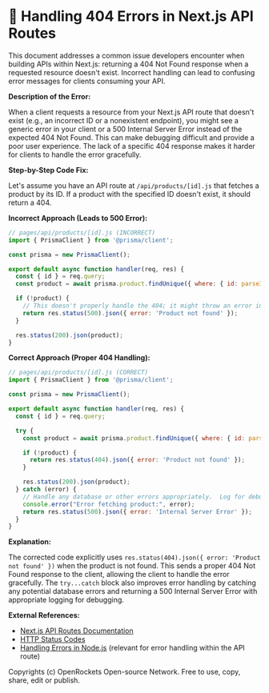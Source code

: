 # 🐞 Handling 404 Errors in Next.js API Routes


This document addresses a common issue developers encounter when building APIs within Next.js: returning a 404 Not Found response when a requested resource doesn't exist.  Incorrect handling can lead to confusing error messages for clients consuming your API.

**Description of the Error:**

When a client requests a resource from your Next.js API route that doesn't exist (e.g., an incorrect ID or a nonexistent endpoint), you might see a generic error in your client or a 500 Internal Server Error instead of the expected 404 Not Found. This can make debugging difficult and provide a poor user experience.  The lack of a specific 404 response makes it harder for clients to handle the error gracefully.

**Step-by-Step Code Fix:**

Let's assume you have an API route at `/api/products/[id].js` that fetches a product by its ID.  If a product with the specified ID doesn't exist, it should return a 404.

**Incorrect Approach (Leads to 500 Error):**

```javascript
// pages/api/products/[id].js (INCORRECT)
import { PrismaClient } from '@prisma/client';

const prisma = new PrismaClient();

export default async function handler(req, res) {
  const { id } = req.query;
  const product = await prisma.product.findUnique({ where: { id: parseInt(id) } });

  if (!product) {
    // This doesn't properly handle the 404; it might throw an error internally.
    return res.status(500).json({ error: 'Product not found' });
  }

  res.status(200).json(product);
}
```

**Correct Approach (Proper 404 Handling):**

```javascript
// pages/api/products/[id].js (CORRECT)
import { PrismaClient } from '@prisma/client';

const prisma = new PrismaClient();

export default async function handler(req, res) {
  const { id } = req.query;

  try {
    const product = await prisma.product.findUnique({ where: { id: parseInt(id) } });

    if (!product) {
      return res.status(404).json({ error: 'Product not found' });
    }

    res.status(200).json(product);
  } catch (error) {
    // Handle any database or other errors appropriately.  Log for debugging!
    console.error("Error fetching product:", error);
    return res.status(500).json({ error: 'Internal Server Error' });
  }
}
```

**Explanation:**

The corrected code explicitly uses `res.status(404).json({ error: 'Product not found' })` when the product is not found. This sends a proper 404 Not Found response to the client, allowing the client to handle the error gracefully.  The `try...catch` block also improves error handling by catching any potential database errors and returning a 500 Internal Server Error with appropriate logging for debugging.

**External References:**

* [Next.js API Routes Documentation](https://nextjs.org/docs/api-routes/introduction)
* [HTTP Status Codes](https://developer.mozilla.org/en-US/docs/Web/HTTP/Status)
* [Handling Errors in Node.js](https://nodejs.org/en/docs/guides/anatomy-of-an-error/) (relevant for error handling within the API route)


Copyrights (c) OpenRockets Open-source Network. Free to use, copy, share, edit or publish.


